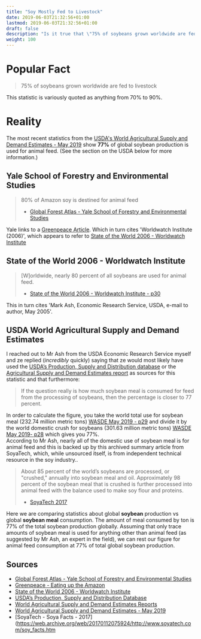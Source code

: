 ```yaml
---
title: "Soy Mostly Fed to Livestock"
date: 2019-06-03T21:32:56+01:00
lastmod: 2019-06-03T21:32:56+01:00
draft: false
description: "Is it true that \"75% of soybeans grown worldwide are fed to livestock\""
weight: 100
---
```



# Popular Fact
> 75% of soybeans grown worldwide are fed to livestock

This statistic is variously quoted as anything from 70% to 90%.

# Reality

The most recent statistics from the [USDA's World Agricultural Supply and Demand Estimates - May 2019](https://www.usda.gov/oce/commodity/wasde/wasde0519.pdf) show **77%** of global soybean production is used for animal feed. (See the section on the USDA below for more information.)

## Yale School of Forestry and Environmental Studies

> 80% of Amazon soy is destined for animal feed
> - [Global Forest Atlas - Yale School of Forestry and Environmental Studies](https://globalforestatlas.yale.edu/amazon/land-use/soy)

Yale links to a [Greenpeace Article](http://www.greenpeace.org/usa/research/eating-up-the-amazon/).
Which in turn cites 'Worldwatch Institute (2006)', which appears to refer to [State of the World 2006 - Worldwatch Institute](https://archive.org/details/stateofworld200600nier)

## State of the World 2006 - Worldwatch Institute

> [W]orldwide, nearly 80 percent of all soybeans are used for animal feed.  
> - [State of the World 2006 - Worldwatch Institute - p30](https://archive.org/details/stateofworld200600nier)

This in turn cites 'Mark Ash, Economic Research Service, USDA, e-mail to author, May 2005'.  

## USDA World Agricultural Supply and Demand Estimates

I reached out to Mr Ash from the USDA Economic Research Service myself and ze replied (_incredibly_ quickly) saying that ze would most likely have used the [USDA’s Production, Supply and Distribution database](https://apps.fas.usda.gov/psdonline/app/index.html#/app/advQuery) or the [Agricultural Supply and Demand Estimates report](https://www.usda.gov/oce/commodity/wasde/index.htm) as sources for this statistic and that furthermore:  

>  If the question really is how much soybean meal is consumed for feed from the processing of soybeans, then the percentage is closer to 77 percent.

In order to calculate the figure, you take the world total use for soybean meal (232.74 million metric tons) [WASDE May 2019 - p29](https://www.usda.gov/oce/commodity/wasde/wasde0519.pdf) and divide it by the world domestic crush for soybeans (301.63 million metric tons) [WASDE May 2019- p28](https://www.usda.gov/oce/commodity/wasde/wasde0519.pdf) which gives you 77%.  
According to Mr Ash, nearly all of the domestic use of soybean meal is for animal feed and this is backed up by this archived summary article from SoyaTech, which, while unsourced itself, is from independent technical resource in the soy industry..

> About 85 percent of the world’s soybeans are processed, or "crushed," annually into soybean meal and oil.  Approximately 98 percent of the soybean meal that is crushed is further processed into animal feed with the balance used to make soy flour and proteins.  
> - [SoyaTech 2017](https://web.archive.org/web/20170112075924/http://www.soyatech.com/soy_facts.htm)

Here we are comparing statistics about global **soybean** production vs global **soybean meal** consumption. The amount of meal consumed by ton is 77% of the total soybean production globally. Assuming that only trace amounts of soybean meal is used for anything other than animal feed (as suggested by Mr Ash, an expert in the field), we can rest our figure for animal feed consumption at 77% of total global soybean production.

## Sources

- [Global Forest Atlas - Yale School of Forestry and Environmental Studies](https://globalforestatlas.yale.edu/amazon/land-use/soy)
- [Greenpeace - Eating up the Amazon](http://www.greenpeace.org/usa/research/eating-up-the-amazon/)
- [State of the World 2006 - Worldwatch Institute](https://archive.org/details/stateofworld200600nier)
- [USDA’s Production, Supply and Distribution Database](https://apps.fas.usda.gov/psdonline/app/index.html#/app/advQuery)
- [World Agricultural Supply and Demand Estimates Reports](https://www.usda.gov/oce/commodity/wasde/index.htm) 
- [World Agricultural Supply and Demand Estimates - May 2019](https://www.usda.gov/oce/commodity/wasde/wasde0519.pdf)
- [SoyaTech - Soya Facts - 2017](https://web.archive.org/web/20170112075924/http://www.soyatech.com/soy_facts.htm